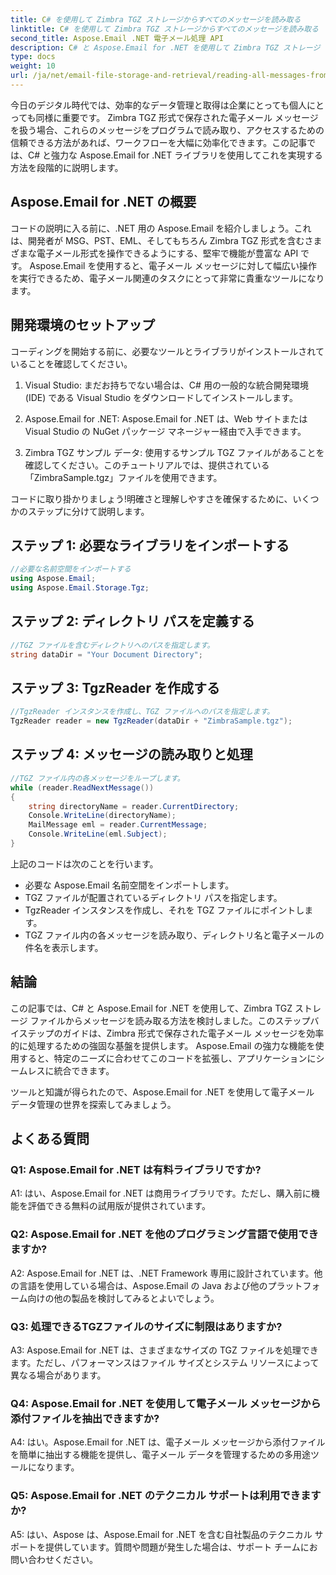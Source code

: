 ```yaml
---
title: C# を使用して Zimbra TGZ ストレージからすべてのメッセージを読み取る
linktitle: C# を使用して Zimbra TGZ ストレージからすべてのメッセージを読み取る
second_title: Aspose.Email .NET 電子メール処理 API
description: C# と Aspose.Email for .NET を使用して Zimbra TGZ ストレージ メッセージを読み取る方法を学びます。ソースコードを含むステップバイステップのガイド。
type: docs
weight: 10
url: /ja/net/email-file-storage-and-retrieval/reading-all-messages-from-zimbra-tgz-storage-with-csharp/
---
```


今日のデジタル時代では、効率的なデータ管理と取得は企業にとっても個人にとっても同様に重要です。 Zimbra TGZ 形式で保存された電子メール メッセージを扱う場合、これらのメッセージをプログラムで読み取り、アクセスするための信頼できる方法があれば、ワークフローを大幅に効率化できます。この記事では、C# と強力な Aspose.Email for .NET ライブラリを使用してこれを実現する方法を段階的に説明します。

## Aspose.Email for .NET の概要

コードの説明に入る前に、.NET 用の Aspose.Email を紹介しましょう。これは、開発者が MSG、PST、EML、そしてもちろん Zimbra TGZ 形式を含むさまざまな電子メール形式を操作できるようにする、堅牢で機能が豊富な API です。 Aspose.Email を使用すると、電子メール メッセージに対して幅広い操作を実行できるため、電子メール関連のタスクにとって非常に貴重なツールになります。

## 開発環境のセットアップ

コーディングを開始する前に、必要なツールとライブラリがインストールされていることを確認してください。

1. Visual Studio: まだお持ちでない場合は、C# 用の一般的な統合開発環境 (IDE) である Visual Studio をダウンロードしてインストールします。

2. Aspose.Email for .NET: Aspose.Email for .NET は、Web サイトまたは Visual Studio の NuGet パッケージ マネージャー経由で入手できます。

3. Zimbra TGZ サンプル データ: 使用するサンプル TGZ ファイルがあることを確認してください。このチュートリアルでは、提供されている「ZimbraSample.tgz」ファイルを使用できます。

コードに取り掛かりましょう!明確さと理解しやすさを確保するために、いくつかのステップに分けて説明します。

## ステップ 1: 必要なライブラリをインポートする

```csharp
//必要な名前空間をインポートする
using Aspose.Email;
using Aspose.Email.Storage.Tgz;
```

## ステップ 2: ディレクトリ パスを定義する

```csharp
//TGZ ファイルを含むディレクトリへのパスを指定します。
string dataDir = "Your Document Directory";
```

## ステップ 3: TgzReader を作成する

```csharp
//TgzReader インスタンスを作成し、TGZ ファイルへのパスを指定します。
TgzReader reader = new TgzReader(dataDir + "ZimbraSample.tgz");
```

## ステップ 4: メッセージの読み取りと処理

```csharp
//TGZ ファイル内の各メッセージをループします。
while (reader.ReadNextMessage())
{
    string directoryName = reader.CurrentDirectory;
    Console.WriteLine(directoryName);
    MailMessage eml = reader.CurrentMessage;
    Console.WriteLine(eml.Subject);
}
```

上記のコードは次のことを行います。

- 必要な Aspose.Email 名前空間をインポートします。
- TGZ ファイルが配置されているディレクトリ パスを指定します。
- TgzReader インスタンスを作成し、それを TGZ ファイルにポイントします。
- TGZ ファイル内の各メッセージを読み取り、ディレクトリ名と電子メールの件名を表示します。

## 結論

この記事では、C# と Aspose.Email for .NET を使用して、Zimbra TGZ ストレージ ファイルからメッセージを読み取る方法を検討しました。このステップバイステップのガイドは、Zimbra 形式で保存された電子メール メッセージを効率的に処理するための強固な基盤を提供します。 Aspose.Email の強力な機能を使用すると、特定のニーズに合わせてこのコードを拡張し、アプリケーションにシームレスに統合できます。

ツールと知識が得られたので、Aspose.Email for .NET を使用して電子メール データ管理の世界を探索してみましょう。


## よくある質問

### Q1: Aspose.Email for .NET は有料ライブラリですか?

A1: はい、Aspose.Email for .NET は商用ライブラリです。ただし、購入前に機能を評価できる無料の試用版が提供されています。

### Q2: Aspose.Email for .NET を他のプログラミング言語で使用できますか?

A2: Aspose.Email for .NET は、.NET Framework 専用に設計されています。他の言語を使用している場合は、Aspose.Email の Java および他のプラットフォーム向けの他の製品を検討してみるとよいでしょう。

### Q3: 処理できるTGZファイルのサイズに制限はありますか?

A3: Aspose.Email for .NET は、さまざまなサイズの TGZ ファイルを処理できます。ただし、パフォーマンスはファイル サイズとシステム リソースによって異なる場合があります。

### Q4: Aspose.Email for .NET を使用して電子メール メッセージから添付ファイルを抽出できますか?

A4: はい。Aspose.Email for .NET は、電子メール メッセージから添付ファイルを簡単に抽出する機能を提供し、電子メール データを管理するための多用途ツールになります。

### Q5: Aspose.Email for .NET のテクニカル サポートは利用できますか?

A5: はい、Aspose は、Aspose.Email for .NET を含む自社製品のテクニカル サポートを提供しています。質問や問題が発生した場合は、サポート チームにお問い合わせください。
